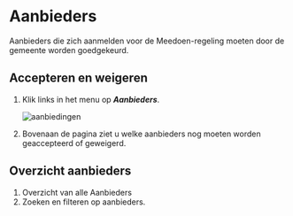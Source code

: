 # Aanbieders

Aanbieders die zich aanmelden voor de Meedoen-regeling moeten door de gemeente worden goedgekeurd.

## Accepteren en weigeren

1.  Klik links in het menu op **_Aanbieders_**.

    <img src="https://raw.githubusercontent.com/teamforus/manuals/master/img/manual-aanbieder-aanbiedingen.png" alt="aanbiedingen"  style="max-width:300px">

2.  Bovenaan de pagina ziet u welke aanbieders nog moeten worden geaccepteerd of geweigerd.

## Overzicht aanbieders

1. Overzicht van alle Aanbieders
2. Zoeken en filteren op aanbieders.
